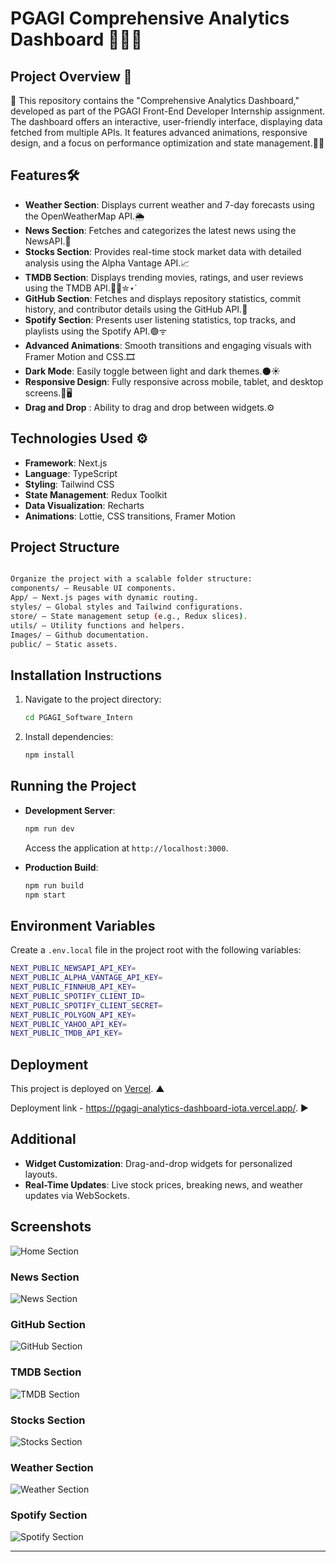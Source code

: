 # PGAGI Comprehensive Analytics Dashboard 👨🏻‍💻

## Project Overview 📑

📜 This repository contains the "Comprehensive Analytics Dashboard," developed as part of the PGAGI Front-End Developer Internship assignment. The dashboard offers an interactive, user-friendly interface, displaying data fetched from multiple APIs. It features advanced animations, responsive design, and a focus on performance optimization and state management.👨‍💻


## Features🛠️
- **Weather Section**: Displays current weather and 7-day forecasts using the OpenWeatherMap API.🌦️
- **News Section**: Fetches and categorizes the latest news using the NewsAPI.📣
- **Stocks Section**: Provides real-time stock market data with detailed analysis using the Alpha Vantage API.📈
- **TMDB Section**: Displays trending movies, ratings, and user reviews using the TMDB API.🍿🎥✮⋆˙
- **GitHub Section**: Fetches and displays repository statistics, commit history, and contributor details using the GitHub API.👾
- **Spotify Section**: Presents user listening statistics, top tracks, and playlists using the Spotify API.🟢ᯤ
- **Advanced Animations**: Smooth transitions and engaging visuals with Framer Motion and CSS.🎞️
- **Dark Mode**: Easily toggle between light and dark themes.🌑☀︎
- **Responsive Design**: Fully responsive across mobile, tablet, and desktop screens.📱🖥️
- **Drag and Drop** : Ability to drag and drop between widgets.⚙️

## Technologies Used ⚙️

- **Framework**: Next.js  
- **Language**: TypeScript  
- **Styling**: Tailwind CSS  
- **State Management**: Redux Toolkit  
- **Data Visualization**: Recharts 
- **Animations**: Lottie, CSS transitions, Framer Motion 

## Project Structure

```bash

Organize the project with a scalable folder structure:
components/ – Reusable UI components.
App/ – Next.js pages with dynamic routing.
styles/ – Global styles and Tailwind configurations.
store/ – State management setup (e.g., Redux slices).
utils/ – Utility functions and helpers.
Images/ – Github documentation.
public/ – Static assets.
 ```


## Installation Instructions

1. Navigate to the project directory:
   ```bash
   cd PGAGI_Software_Intern
   ```
2. Install dependencies:
   ```bash
   npm install
   ```

## Running the Project

- **Development Server**:
  ```bash
  npm run dev
  ```
  Access the application at `http://localhost:3000`.

- **Production Build**:
  ```bash
  npm run build
  npm start
  ```

## Environment Variables

Create a `.env.local` file in the project root with the following variables:

```bash
NEXT_PUBLIC_NEWSAPI_API_KEY=
NEXT_PUBLIC_ALPHA_VANTAGE_API_KEY=
NEXT_PUBLIC_FINNHUB_API_KEY=
NEXT_PUBLIC_SPOTIFY_CLIENT_ID=
NEXT_PUBLIC_SPOTIFY_CLIENT_SECRET=
NEXT_PUBLIC_POLYGON_API_KEY=
NEXT_PUBLIC_YAHOO_API_KEY=
NEXT_PUBLIC_TMDB_API_KEY=
```


## Deployment

This project is deployed on [Vercel](https://vercel.com). ▲

Deployment link - https://pgagi-analytics-dashboard-iota.vercel.app/. ▶️

## Additional 

- **Widget Customization**: Drag-and-drop widgets for personalized layouts.
- **Real-Time Updates**: Live stock prices, breaking news, and weather updates via WebSockets.

## Screenshots
![Home Section](https://github.com/virendrap1516/PGAGI-analytics-dashboard/blob/master/images/Home.png)

### News Section  
![News Section](https://github.com/virendrap1516/PGAGI-analytics-dashboard/blob/master/images/News.png)  

### GitHub Section  
![GitHub Section](https://github.com/virendrap1516/PGAGI-analytics-dashboard/blob/master/images/Github.png)  

### TMDB Section  
![TMDB Section](https://github.com/virendrap1516/PGAGI-analytics-dashboard/blob/master/images/Movies.png)  

### Stocks Section  
![Stocks Section](https://github.com/virendrap1516/PGAGI-analytics-dashboard/blob/master/images/Stocks.png)  

### Weather Section
![Weather Section](https://github.com/virendrap1516/PGAGI-analytics-dashboard/blob/master/images/Weather.png)  

### Spotify Section  
![Spotify Section](https://github.com/virendrap1516/PGAGI-analytics-dashboard/blob/master/images/Spotify.png)  

---
